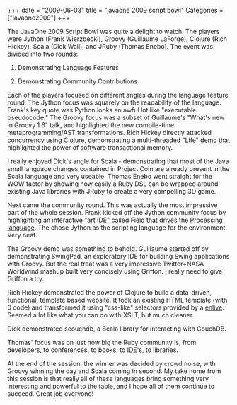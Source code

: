 +++
date = "2009-06-03"
title = "javaone 2009 script bowl"
Categories = ["javaone2009"]
+++

The JavaOne 2009 Script Bowl was quite a delight to watch. The players were Jython (Frank Wierzbecki), Groovy (Guillaume LaForge), Clojure (Rich Hickey), Scala (Dick Wall), and JRuby (Thomas Enebo). The event was divided into two rounds:




	
  1. Demonstrating Language Features

	
  2. Demonstrating Community Contributions



Each of the players focused on different angles during the language feature round. The Jython focus was squarely on the readability of the language. Frank's key quote was Python looks an awful lot like "executable pseudocode." The Groovy focus was a subset of Guillaume's "What's new in Groovy 1.6" talk, and highlighted the new compile-time metaprogramming/AST transformations. Rich Hickey directly attacked concurrency using Clojure, demonstrating a multi-threaded "Life" demo that highlighted the power of software transactional memory.

I really enjoyed Dick's angle for Scala - demonstrating that most of the Java small language changes contained in Project Coin are already present in the Scala language and very useable! Thomas Enebo went straight for the WOW factor by showing how easily a Ruby DSL can be wrapped around existing Java libraries with JRuby to create a very compelling 3D game.

Next came the community round. This was actually the most impressive part of the whole session. Frank kicked off the Jython community focus by highlighting an [interactive "art IDE" called Field](http://openendedgroup.com/field/wiki/OverviewBanners2) that drives [the Processing language](http://processing.org/). The chose Jython as the scripting language for the environment. Very neat.

The Groovy demo was something to behold. Guillaume started off by demonstrating SwingPad, an exploratory IDE for building Swing applications with Groovy. But the real treat was a very impressive Twitter+NASA Worldwind mashup built very concisely using Griffon. I really need to give Griffon a try.

Rich Hickey demonstrated the power of Clojure to build a data-driven, functional, template based website. It took an existing HTML template (with 0 code) and transformed it using "css-like" selectors provided by a [enlive](http://github.com/cgrand/enlive/tree/master). Seemed a lot like what you can do with XSLT, but much cleaner.

Dick demonstrated scouchdb, a Scala library for interacting with CouchDB.

Thomas' focus was on just how big the Ruby community is, from developers, to conferences, to books, to IDE's, to libraries.

At the end of the session, the winner was decided by crowd noise, with Groovy winning the day and Scala coming in second. My take home from this session is that really all of these languages bring something very interesting and powerful to the table, and I hope all of them continue to succeed. Great job everyone!
